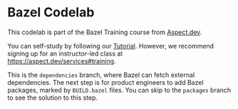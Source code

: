 # Bazel Codelab

This codelab is part of the Bazel Training course from [Aspect.dev](https://aspect.dev).

You can self-study by following our [Tutorial](https://docs.aspect.build/tutorial).
However, we recommend signing up for an instructor-led class at <https://aspect.dev/services#training>.

This is the `dependencies` branch, where Bazel can fetch external dependencies.
The next step is for product engineers to add Bazel packages, marked by `BUILD.bazel` files.
You can skip to the `packages` branch to see the solution to this step.
